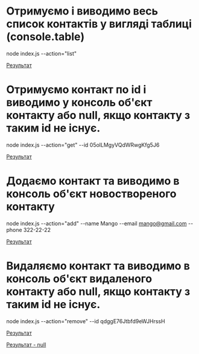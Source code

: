 # Отримуємо і виводимо весь список контактів у вигляді таблиці (console.table)

node index.js --action="list"

[Результат](https://prnt.sc/tNgbeLMlfRFH)

# Отримуємо контакт по id і виводимо у консоль об'єкт контакту або null, якщо контакту з таким id не існує.

node index.js --action="get" --id 05olLMgyVQdWRwgKfg5J6

[Результат](https://prnt.sc/9navNAnpe_1Z)

# Додаємо контакт та виводимо в консоль об'єкт новоствореного контакту

node index.js --action="add" --name Mango --email mango@gmail.com --phone 322-22-22

[Результат](https://prnt.sc/WqzcS22WWojH)

# Видаляємо контакт та виводимо в консоль об'єкт видаленого контакту або null, якщо контакту з таким id не існує.

node index.js --action="remove" --id qdggE76Jtbfd9eWJHrssH

[Результат](https://prnt.sc/ee-rlgNK44vV)

[Результат - null](https://prnt.sc/h5rmkcReDocI)
